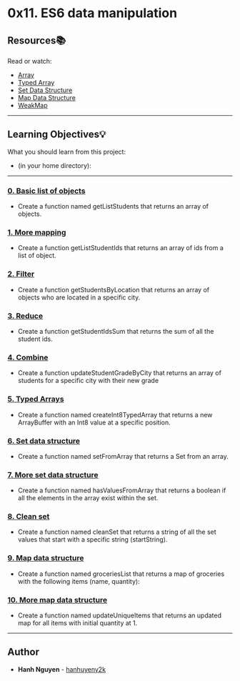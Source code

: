 # 0x11. ES6 data manipulation

## Resources:books:
Read or watch:
* [Array](https://intranet.hbtn.io/rltoken/DIsNNOXZExl3N3eb_ucyXQ)
* [Typed Array](https://intranet.hbtn.io/rltoken/EXbyPrXEhGoD1kPbiEPC9g)
* [Set Data Structure](https://intranet.hbtn.io/rltoken/dYX70DxM_ibZ0SlDbbscOQ)
* [Map Data Structure](https://intranet.hbtn.io/rltoken/weXVkufXRyUwQvQazDkzLg)
* [WeakMap](https://intranet.hbtn.io/rltoken/X1ba6W8dGSnUKOTN4CzPVA)

---
## Learning Objectives:bulb:
What you should learn from this project:
* (in your home directory): 

---

### [0. Basic list of objects](./0-get_list_students.js)
* Create a function named getListStudents that returns an array of objects. 


### [1. More mapping](./1-get_list_student_ids.js)
* Create a function getListStudentIds that returns an array of ids from a list of object.


### [2. Filter](./2-get_students_by_loc.js)
* Create a function getStudentsByLocation that returns an array of objects who are located in a specific city.


### [3. Reduce](./3-get_ids_sum.js)
* Create a function getStudentIdsSum that returns the sum of all the student ids.


### [4. Combine](./4-update_grade_by_city.js)
* Create a function updateStudentGradeByCity that returns an array of students for a specific city with their new grade


### [5. Typed Arrays](./5-typed_arrays.js)
* Create a function named createInt8TypedArray that returns a new ArrayBuffer with an Int8 value at a specific position.


### [6. Set data structure](./6-set.js)
* Create a function named setFromArray that returns a Set from an array.


### [7. More set data structure](./7-has_array_values.js)
* Create a function named hasValuesFromArray that returns a boolean if all the elements in the array exist within the set.


### [8. Clean set](./8-clean_set.js)
* Create a function named cleanSet that returns a string of all the set values that start with a specific string (startString).


### [9. Map data structure](./9-groceries_list.js)
* Create a function named groceriesList that returns a map of groceries with the following items (name, quantity): 


### [10. More map data structure](./10-update_uniq_items.js)
* Create a function named updateUniqueItems that returns an updated map for all items with initial quantity at 1.

---

## Author
* **Hanh Nguyen** - [hanhuyeny2k](github.com/hanhuyeny2k)